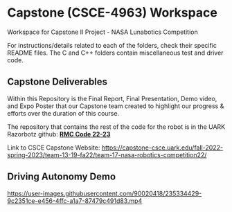 # Capstone (CSCE-4963) Workspace

Workspace for Capstone II Project - NASA Lunabotics Competition

For instructions/details related to each of the folders, check their specific README files. The C and C++ folders contain miscellaneous test and driver code.


## Capstone Deliverables

Within this Repository is the Final Report, Final Presentation, Demo video, and Expo Poster that our Capstone team created to highlight our progress & efforts over the duration of this course.

The repository that contains the rest of the code for the robot is in the UARK Razorbotz github: **[RMC Code 22-23](https://github.com/Razorbotz/RMC-Code-22-23)**

Link to CSCE Capstone Website: https://capstone-csce.uark.edu/fall-2022-spring-2023/team-13-19-fa22/team-17-nasa-robotics-competition22/

## Driving Autonomy Demo

https://user-images.githubusercontent.com/90020418/235334429-9c2351ce-e456-4ffc-a1a7-87479c491d83.mp4
